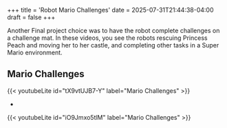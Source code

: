 +++
title = 'Robot Mario Challenges'
date = 2025-07-31T21:44:38-04:00
draft = false
+++


Another Final project choice was to have the robot complete challenges
on a challenge mat. In these videos, you see the robots rescuing
Princess Peach and moving her to her castle, and completing other tasks
in a Super Mario environment.

## Mario Challenges

{{< youtubeLite id="tX9vtUJB7-Y" label="Mario Challenges" >}}

-

{{< youtubeLite id="iO9Jmxo5tlM" label="Mario Challenges" >}}
